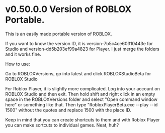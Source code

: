 # v0.50.0.0 Version of ROBLOX Portable. 

This is an easily made portable version of ROBLOX. 

If you want to know the version ID, it is version-7b5c4ce60310443e for Studio and version-dd5b203ef99a4823 for Player. I just merge the folders and it works fine.

How to use:

Go to ROBLOXVersions, go into latest and click ROBLOXStudioBeta for ROBLOX Studio

For Roblox Player, it is slightly more complicated. Log into your account on ROBLOX Studio and then exit. Then hold shift and right click in an empty space in the ROBLOXVersions folder and select "Open command window here" or something like that. Then type "RobloxPlayerBeta.exe --play --id 1500" without the quotes and replace 1500 with the place ID.

Keep in mind that you can create shortcuts to them and with Roblox Player you can make sortcuts to individual games. Neat, huh? 
